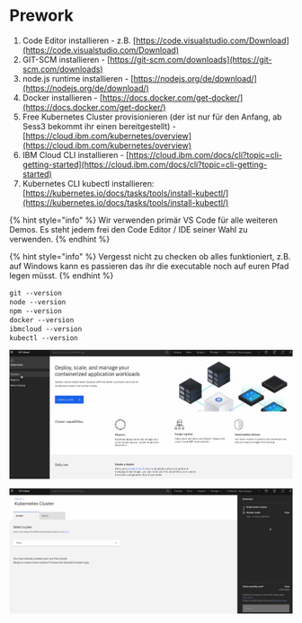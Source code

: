 # Prework

1. Code Editor installieren - z.B. [https://code.visualstudio.com/Download](https://code.visualstudio.com/Download)
2. GIT-SCM installieren - [https://git-scm.com/downloads](https://git-scm.com/downloads)
3. node.js runtime installieren   - [https://nodejs.org/de/download/](https://nodejs.org/de/download/)
4. Docker installieren - [https://docs.docker.com/get-docker/](https://docs.docker.com/get-docker/)
5. Free Kubernetes Cluster provisionieren \(der ist nur für den Anfang, ab Sess3 bekommt ihr einen bereitgestellt\) - [https://cloud.ibm.com/kubernetes/overview](https://cloud.ibm.com/kubernetes/overview)
6. IBM Cloud CLI installieren - [https://cloud.ibm.com/docs/cli?topic=cli-getting-started](https://cloud.ibm.com/docs/cli?topic=cli-getting-started)
7. Kubernetes CLI kubectl installieren: [https://kubernetes.io/docs/tasks/tools/install-kubectl/](https://kubernetes.io/docs/tasks/tools/install-kubectl/)

{% hint style="info" %}
Wir verwenden primär VS Code für alle weiteren Demos. Es steht jedem frei den Code Editor / IDE seiner Wahl zu verwenden.
{% endhint %}

{% hint style="info" %}
Vergesst nicht zu checken ob alles funktioniert, z.B. auf Windows kann es passieren das ihr die executable noch auf euren Pfad legen müsst.
{% endhint %}

```text
git --version
node --version
npm --version
docker --version
ibmcloud --version
kubectl --version
```

![](../../.gitbook/assets/image%20%2837%29.png)

![](../../.gitbook/assets/image%20%2836%29.png)





